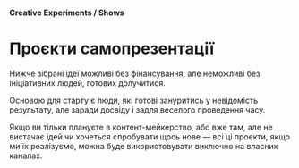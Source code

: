#### Creative Experiments / Shows

# Проєкти самопрезентації

Нижче зібрані ідеї можливі без фінансування, але неможливі без ініціативних людей, готових долучитися.

Основою для старту є люди, які готові зануритись у невідомість результату, але заради досвіду і задля веселого проведення часу.

Якщо ви тільки плануєте в контент-мейкерство, або вже там, але не вистачає ідей чи хочеться спробувати щось нове — всі ці проєкти, якщо ми їх реалізуємо, можна буде використовувати виключно на власних каналах.